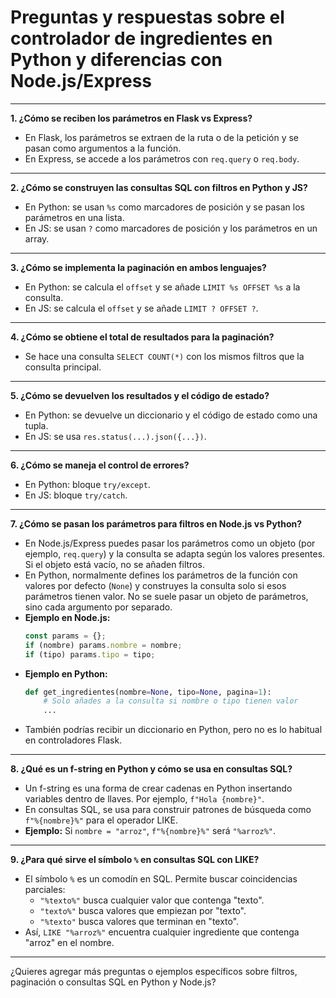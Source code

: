 # Preguntas y respuestas sobre el controlador de ingredientes en Python y diferencias con Node.js/Express

---

**1. ¿Cómo se reciben los parámetros en Flask vs Express?**
- En Flask, los parámetros se extraen de la ruta o de la petición y se pasan como argumentos a la función.
- En Express, se accede a los parámetros con `req.query` o `req.body`.

---

**2. ¿Cómo se construyen las consultas SQL con filtros en Python y JS?**
- En Python: se usan `%s` como marcadores de posición y se pasan los parámetros en una lista.
- En JS: se usan `?` como marcadores de posición y los parámetros en un array.

---

**3. ¿Cómo se implementa la paginación en ambos lenguajes?**
- En Python: se calcula el `offset` y se añade `LIMIT %s OFFSET %s` a la consulta.
- En JS: se calcula el `offset` y se añade `LIMIT ? OFFSET ?`.

---

**4. ¿Cómo se obtiene el total de resultados para la paginación?**
- Se hace una consulta `SELECT COUNT(*)` con los mismos filtros que la consulta principal.

---

**5. ¿Cómo se devuelven los resultados y el código de estado?**
- En Python: se devuelve un diccionario y el código de estado como una tupla.
- En JS: se usa `res.status(...).json({...})`.

---

**6. ¿Cómo se maneja el control de errores?**
- En Python: bloque `try/except`.
- En JS: bloque `try/catch`.

---

**7. ¿Cómo se pasan los parámetros para filtros en Node.js vs Python?**
- En Node.js/Express puedes pasar los parámetros como un objeto (por ejemplo, `req.query`) y la consulta se adapta según los valores presentes. Si el objeto está vacío, no se añaden filtros.
- En Python, normalmente defines los parámetros de la función con valores por defecto (`None`) y construyes la consulta solo si esos parámetros tienen valor. No se suele pasar un objeto de parámetros, sino cada argumento por separado.
- **Ejemplo en Node.js:**
  ```javascript
  const params = {};
  if (nombre) params.nombre = nombre;
  if (tipo) params.tipo = tipo;
  ```
- **Ejemplo en Python:**
  ```python
  def get_ingredientes(nombre=None, tipo=None, pagina=1):
      # Solo añades a la consulta si nombre o tipo tienen valor
      ...
  ```
- También podrías recibir un diccionario en Python, pero no es lo habitual en controladores Flask.

---

**8. ¿Qué es un f-string en Python y cómo se usa en consultas SQL?**
- Un f-string es una forma de crear cadenas en Python insertando variables dentro de llaves. Por ejemplo, `f"Hola {nombre}"`. 
- En consultas SQL, se usa para construir patrones de búsqueda como `f"%{nombre}%"` para el operador LIKE.
- **Ejemplo:** Si `nombre = "arroz"`, `f"%{nombre}%"` será `"%arroz%"`.

---

**9. ¿Para qué sirve el símbolo `%` en consultas SQL con LIKE?**
- El símbolo `%` es un comodín en SQL. Permite buscar coincidencias parciales:
  - `"%texto%"` busca cualquier valor que contenga "texto".
  - `"texto%"` busca valores que empiezan por "texto".
  - `"%texto"` busca valores que terminan en "texto".
- Así, `LIKE "%arroz%"` encuentra cualquier ingrediente que contenga "arroz" en el nombre.

---

¿Quieres agregar más preguntas o ejemplos específicos sobre filtros, paginación o consultas SQL en Python y Node.js?
